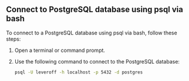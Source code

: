 ## Connect to PostgreSQL database using psql via bash

To connect to a PostgreSQL database using psql via bash, follow these steps:

1. Open a terminal or command prompt.

2. Use the following command to connect to the PostgreSQL database:
    ```bash
    psql -U leveroff -h localhost -p 5432 -d postgres
    ```
